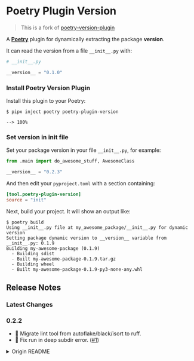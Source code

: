 # Poetry Plugin Version

> This is a fork of [poetry-version-plugin](https://github.com/tiangolo/poetry-version-plugin)

A [**Poetry**](https://python-poetry.org/) plugin for dynamically extracting the package **version**.

It can read the version from a file `__init__.py` with:

```python
# __init__.py

__version__ = "0.1.0"
```

### Install Poetry Version Plugin

Install this plugin to your Poetry:

```console
$ pipx inject poetry poetry-plugin-version

--> 100%
```

### Set version in init file

Set your package version in your file `__init__.py`, for example:

```python
from .main import do_awesome_stuff, AwesomeClass

__version__ = "0.2.3"
```

And then edit your `pyproject.toml` with a section containing:

```toml
[tool.poetry-plugin-version]
source = "init"
```

Next, build your project. It will show an output like:

```console
$ poetry build
Using __init__.py file at my_awesome_package/__init__.py for dynamic version
Setting package dynamic version to __version__ variable from __init__.py: 0.1.9
Building my-awesome-package (0.1.9)
  - Building sdist
  - Built my-awesome-package-0.1.9.tar.gz
  - Building wheel
  - Built my-awesome-package-0.1.9-py3-none-any.whl
```

## Release Notes

### Latest Changes

### 0.2.2

* 🔧 Migrate lint tool from autoflake/black/isort to ruff.
* 🐛 Fix run in deep subdir error. ([#1](https://github.com/waketzheng/poetry-plugin-version/issues/1))

<details>
<summary>Origin README</summary>
## 🚨 WARNING: DEPRECATED 🚨

This project is deprecated. You should not use it. And if you use it for existing libraries, you should migrate to other projects.

### Building an Application

If you are building an application (instead of a library package) and you want to have a lock file with the exact dependencies you use for exact replication, I would recommend you try [`uv`](https://github.com/astral-sh/uv).

### Building a Library

If you are building a library for others to use, you can also use [`uv`](https://github.com/astral-sh/uv) to manage the project and then you can use [PDM](https://pdm-project.org/en/latest/) for the library building part, it has [built-in support for dynamic versions](https://pdm-project.org/en/latest/reference/pep621/#package-version).

If you want to extract the version from somewhere else or modify the metadata in any way, PDM also has build [hooks](https://pdm-project.org/en/latest/usage/hooks/) that you can use.

### Migrating

If you already have a library with Poetry using this, you can migrate to PDM with the [`import` command](https://pdm-project.org/en/latest/usage/project/#import-the-project-from-other-package-managers).

PDM, `uv` and others use a standard for declaring the project metadata and dependencies in `pyproject.toml`, so, if you migrate to the standard format with that PDM `import` command, you will be able to use any of the compatible tools, for example `uv`.

## Poetry Alternative

If for some reason you need to stay using Poetry, you can consider [poetry-dynamic-versioning](https://github.com/mtkennerly/poetry-dynamic-versioning). ✨

---

The information below is kept only for historical reasons. 🤓 🦕

# Poetry Version Plugin

<a href="https://github.com/tiangolo/poetry-version-plugin/actions?query=workflow%3ATest" target="_blank">
    <img src="https://github.com/tiangolo/poetry-version-plugin/workflows/Test/badge.svg" alt="Test">
</a>
<a href="https://github.com/tiangolo/poetry-version-plugin/actions?query=workflow%3APublish" target="_blank">
    <img src="https://github.com/tiangolo/poetry-version-plugin/workflows/Publish/badge.svg" alt="Publish">
</a>
<a href="https://codecov.io/gh/tiangolo/poetry-version-plugin" target="_blank">
    <img src="https://img.shields.io/codecov/c/github/tiangolo/poetry-version-plugin?color=%2334D058" alt="Coverage">
</a>
<a href="https://pypi.org/project/poetry-version-plugin" target="_blank">
    <img src="https://img.shields.io/pypi/v/poetry-version-plugin?color=%2334D058&label=pypi%20package" alt="Package version">
</a>

A [**Poetry**](https://python-poetry.org/) plugin for dynamically extracting the package **version**.

It can read the version from a file `__init__.py` with:

```python
# __init__.py

__version__ = "0.1.0"
```

Alternatively, it can read it from a **git tag**, set with a GitHub release or with:

```console
$ git tag 0.1.0
```

🚨 Consider this in the alpha stage. Read the warning below.

## When to use

This is useful mainly if you are building a package library for others to use and you want to set the version in a place different than `pyproject.toml`, but you still want to keep a [single source of truth](https://en.wikipedia.org/wiki/Single_source_of_truth).

It won't be helpful in other use cases like managing local app environments with Poetry.

## Alternatives

If you are building a package library and want this functionality but you don't really need anything else from Poetry you are probably better off using [Hatch](https://hatch.pypa.io/latest/), [PDM](https://pdm.fming.dev/latest/), or another alternative that comes with this functionality built in without requiring plugins.

## How to use

Make sure you have Poetry version `1.2.0` or above. Read below for instructions to install it if you haven't.

### Install Poetry Version Plugin

Install this plugin to your Poetry:

```console
$ poetry self add poetry-version-plugin

--> 100%
```

### Set version in init file

Set your package version in your file `__init__.py`, for example:

```python
from .main import do_awesome_stuff, AwesomeClass

__version__ = "0.2.3"
```

And then edit your `pyproject.toml` with a section containing:

```toml
[tool.poetry-version-plugin]
source = "init"
```

Next, build your project. It will show an output like:

```console
$ poetry build
Using __init__.py file at my_awesome_package/__init__.py for dynamic version
Setting package dynamic version to __version__ variable from __init__.py: 0.1.9
Building my-awesome-package (0.1.9)
  - Building sdist
  - Built my-awesome-package-0.1.9.tar.gz
  - Building wheel
  - Built my-awesome-package-0.1.9-py3-none-any.whl
```

### Set the version in a Git tag

Alternatively, to extract the version to use from a Git tag, add a section:

```toml
[tool.poetry-version-plugin]
source = "git-tag"
```

Then create a git tag, for example:

```console
$ git tag 0.1.3
```

In this case, when building your project, it will show an output like:

```console
$ poetry build
Git tag found, setting dynamic version to: 0.1.3
Building my-awesome-package (0.1.3)
  - Building sdist
  - Built my-awesome-package-0.1.3.tar.gz
  - Building wheel
  - Built my-awesome-package-0.1.3-py3-none-any.whl
```

## Version in `pyproject.toml`

Currently (2021-05-24) Poetry requires a `version` configuration in the `pyproject.toml`, even if you use this plugin.

When using this plugin, that `version` config won't be used, but Poetry still requires it to be present in the `pyproject.toml`.

To make it more evident that you are not using that `version` you can set it to `0`.

```toml
[tool.poetry]
name = "my-awesome-package"
version = "0"
```

That way, you will more easily notice if the plugin is not installed, as it will show that you are building a package with version `0` instead of the dynamic version set.

## An example `pyproject.toml`

A short, minimal example `pyproject.toml` could look like:

```toml
[tool.poetry]
name = "my-awesome-package"
version = "0"
description = ""
authors = ["Rick Sanchez <rick@rick-citadel.com>"]
readme = "README.md"

[tool.poetry.dependencies]
python = "^3.7"

[build-system]
requires = ["poetry-core"]
build-backend = "poetry.core.masonry.api"

[tool.poetry-version-plugin]
source = "init"
```

## Why

By default, Poetry expects you to set your package version in `pyproject.toml`. And that would work in most cases.

But imagine you want to expose the version of your package in a `__version__` variable so that your users can do things like:

```python
import my_awesome_package
print(my_awesome_package.__version__)
```

You could manually write the `__version__` variable and handle the synchronization between it and the `pyproject.toml` yourself, which is very **error-prone**.

The current [official way of doing it without duplicating the value](https://github.com/python-poetry/poetry/pull/2366#issuecomment-652418094) is with `importlib.metadata`.

But that module is only available in Python 3.8 and above. So, for Python 3.7 you have to install a backport as a dependency of your package:

```toml
[tool.poetry.dependencies]
importlib-metadata = {version = "^1.0", python = "<3.8"}
```

But then, when they release each new version of the backport (currently `4.0.1`), you have to update it (or not). And your users would have to manually handle conflicts with any other packages that also depend on `importlib-metadata` which could be multiple, as many packages could be doing the same trick (I've dealt with that).

The other option is not to pin any version range of your `importlib-metadata` in your `pyproject.toml` and hope for the best.

And then your `__init__.py` would have to include code using it, like:

```python
# I don't want this extra complexity 😔
# And it doesn't work in Docker 🐋
try:
    import importlib.metadata as importlib_metadata
except ModuleNotFoundError:
    import importlib_metadata

__version__ = importlib_metadata.version(__name__)
```

But that code is extra complexity and logic needed in your code, in each of your packages.

🚨 Additionally, this only works when your package is installed in a Python environment. It won't work if, for example, you simply put your code in a **container**, which is common for web apps and distributed systems.

### How this plugin solves it

With this plugin, your package doesn't depend on `importlib-metadata`, so your users won't need to handle conflicts or extra dependencies.

Instead, your build system (Poetry) is what needs to have this plugin installed.

That avoids the extra code complexity on your side, dependency conflicts for your users, and support for other use cases like code copied directly inside a container.

### Version from Git tag

Alternatively, this plugin can also extract the version from a Git tag.

So, you could only create each version in a Git tag (for example, a GitHub release) instead of writing it in code.

And then build the package on Continuous Integration (e.g. GitHub Actions). And this plugin would get the version of the package from that Git tag.

## Install Poetry `1.2.0`

For this plugin to work, you need Poetry version `1.2.0` or above.

[Poetry `1.2.0` was released recently](https://python-poetry.org/blog/announcing-poetry-1.2.0/).

There's a high chance you already have installed Poetry `1.1.x`.

The first step is to uninstall it:

```console
$ curl -sSL https://raw.githubusercontent.com/python-poetry/poetry/master/get-poetry.py -O
--> 100%

$ python get-poetry.py --uninstall
--> 100%
```

And then install the new Poetry with the new installer:

```console
$ curl -sSL https://raw.githubusercontent.com/python-poetry/poetry/master/install-poetry.py -O
--> 100%

$ python install-poetry.py --preview
--> 100%
```

🔍 Notice that the new installer file is named `install-poetry.py` instead of `get-poetry.py`. Also, notice that, currently, you need to set `--preview` for it to install the alpha version `1.2.0`.

You can check that it worked with:

```console
$ poetry --version
Poetry (version 1.2.0)
```

## Support for version in init file

When using a `__version__` variable in your `__init__.py` you can have more logic in that file, import modules, and do more things above and below the declaration of that variable.

But the value has to be a literal string, like:

```python
___version___ = "0.2.0"
```

...instead of calling a function or something similar.

And the variable has to be at the top-level, so it can't be inside an `if` statement or similar.

This is all fine and supported in your `__init__.py`:

```python
# __init__.py

# This is all valid 👍✅

from .main import do_awesome_stuff, AwesomeClass

awesome = AwesomeClass()

# Some comment explaining why this is commented out
# __version__ = "1.0.0"

__version__ = "0.2.3"

if __name__ == "__main__":
    awesome.run()
```

This example is all valid and supported, and it includes:

* Imports
* Other objects and variables
* Comments
* The same string `__version__` inside a comment
* If blocks around

---

But this is not supported:

```python
# 🚨 Not supported

if 2 == 2:
    __version__ = "0.1.0
```

And this is not supported:

```python
# 🚨 Not supported

def get_version():
    return "0.2.0"

__version__ = get_version()
```

## How the plugin works

Poetry runs the plugin when building a package, and it sets the version right before creating the "package distributable" (e.g., the wheel).

### How the version variable works

If you have a package (a single package) declared in the `packages` config in your `pyproject.toml`, the plugin will use that package's `__init__.py` to find the `__version__` variable.

If you don't have any `packages` config, the plugin will assume that you have a single package named as your project, but in the module version (changing `-` for `_`). So, if your package is `my-awesome-project`, the plugin will use the file at `my_awesome_project/__init__.py` to find the `__version__` variable.

This file structure is the default if you create a new project with the command `poetry new`, so it should work as expected. ✨

The way the plugin works internally is by parsing the `__init__.py` file. Reading the Python's "Abstract Syntax Tree" using the `ast` standard module and extracting the literal value of the string. So, it doesn't execute the code in `__init__.py`, it only reads it as Python code.

The plugin doesn't try to import and execute that `__init__.py` file because that could require extra computation, external dependencies, etc. And it doesn't try to extract the `__version__` with regular expressions, as that would be prone to errors if, for example, there was some other `__version__` somewhere in the code, in a comment or inside a string.

## Warning

🚨 Consider this in the alpha stage. Poetry `1.2.0a1` with support for plugins was released on 2021-05-21. I started writing this plugin 3 days later, on 2021-05-24.

Things might break in Poetry or in this plugin. So, please try it and test it very carefully before fully adopting it for delicate systems.

The way it works might change, and the specific configuration might change.

Also, if you don't find the following sections intuitive:

```toml
[tool.poetry-version-plugin]
source = "init"
```

and

```toml
[tool.poetry-version-plugin]
source = "git-tag"
```

let me know what alternative configuration would make more sense and be more intuitive to you.

👍 The good news is, assuming you are building packages to then upload them to PyPI for your users to download and use them, the **worst that could happen** if something broke is that you wouldn't be able to build a new version until something is fixed or changed. But your users shouldn't be affected in any way.

## Release Notes

### Latest Changes

### 0.2.1

### 🚨 WARNING: DEPRECATED 🚨

This project is deprecated. You should not use it. And if you use it for existing libraries, you should migrate to other projects.

You can read more about it in the README: https://github.com/tiangolo/poetry-version-plugin.

#### Docs

* 📝 Update README, update install command, recommend Hatch and PDM. PR [#31](https://github.com/tiangolo/poetry-version-plugin/pull/31) by [@tiangolo](https://github.com/tiangolo).
* 📝 Add mention about poetry-dynamic-versioning. PR [#63](https://github.com/tiangolo/poetry-version-plugin/pull/63) by [@tiangolo](https://github.com/tiangolo).
* 📝 Deprecate poetry-version-plugin, recommend uv, PDM. PR [#62](https://github.com/tiangolo/poetry-version-plugin/pull/62) by [@tiangolo](https://github.com/tiangolo).

#### Internal

* ⬆ Update coverage requirement from ^5.5 to ^7.2. PR [#42](https://github.com/tiangolo/poetry-version-plugin/pull/42) by [@dependabot[bot]](https://github.com/apps/dependabot).
* ⬆ Bump codecov/codecov-action from 1 to 4. PR [#53](https://github.com/tiangolo/poetry-version-plugin/pull/53) by [@dependabot[bot]](https://github.com/apps/dependabot).
* ⬆ Bump tiangolo/issue-manager from 0.5.0 to 0.5.1. PR [#64](https://github.com/tiangolo/poetry-version-plugin/pull/64) by [@dependabot[bot]](https://github.com/apps/dependabot).
* ⬆ Bump actions/cache from 1 to 4. PR [#51](https://github.com/tiangolo/poetry-version-plugin/pull/51) by [@dependabot[bot]](https://github.com/apps/dependabot).
* ⬆ Bump actions/setup-python from 1 to 5. PR [#47](https://github.com/tiangolo/poetry-version-plugin/pull/47) by [@dependabot[bot]](https://github.com/apps/dependabot).
* ⬆ Bump actions/checkout from 2 to 4. PR [#41](https://github.com/tiangolo/poetry-version-plugin/pull/41) by [@dependabot[bot]](https://github.com/apps/dependabot).
* 👷 Update `issue-manager.yml`. PR [#61](https://github.com/tiangolo/poetry-version-plugin/pull/61) by [@tiangolo](https://github.com/tiangolo).
* 👷 Update `latest-changes` GitHub Action. PR [#60](https://github.com/tiangolo/poetry-version-plugin/pull/60) by [@tiangolo](https://github.com/tiangolo).
* 👷 Update issue-manager.yml GitHub Action permissions. PR [#59](https://github.com/tiangolo/poetry-version-plugin/pull/59) by [@tiangolo](https://github.com/tiangolo).
* 🔧 Add GitHub templates for discussions and issues, and security policy. PR [#55](https://github.com/tiangolo/poetry-version-plugin/pull/55) by [@alejsdev](https://github.com/alejsdev).
* 👷 Add dependabot. PR [#37](https://github.com/tiangolo/poetry-version-plugin/pull/37) by [@tiangolo](https://github.com/tiangolo).
* 👷 Upgrade latest-changes GitHub Action. PR [#35](https://github.com/tiangolo/poetry-version-plugin/pull/35) by [@tiangolo](https://github.com/tiangolo).
* 👷 Update token for latest-changes. PR [#36](https://github.com/tiangolo/poetry-version-plugin/pull/36) by [@tiangolo](https://github.com/tiangolo).

### 0.2.0

* ✨ Add support for Poetry 1.2.0 and above (including 1.5.1), deprecate support for Python 3.6. PR [#28](https://github.com/tiangolo/poetry-version-plugin/pull/28) by [@mbeacom](https://github.com/mbeacom).
* ⬆️ Deprecate Python 3.6 and add CI for latest versions. PR [#32](https://github.com/tiangolo/poetry-version-plugin/pull/32) by [@tiangolo](https://github.com/tiangolo).
* ✏️ Fix typos and rewording in README.md. PR [#8](https://github.com/tiangolo/poetry-version-plugin/pull/8) by [@Gl0deanR](https://github.com/Gl0deanR).

### 0.1.3

* ✨ Improve logs, prefix with plugin name. PR [#6](https://github.com/tiangolo/poetry-version-plugin/pull/6) by [@tiangolo](https://github.com/tiangolo).
* 🔧 Update pyproject metadata. PR [#5](https://github.com/tiangolo/poetry-version-plugin/pull/5) by [@tiangolo](https://github.com/tiangolo).
* ✅ Fix coverage. PR [#4](https://github.com/tiangolo/poetry-version-plugin/pull/4) by [@tiangolo](https://github.com/tiangolo).
* 📝 Improve docs. PR [#3](https://github.com/tiangolo/poetry-version-plugin/pull/3) by [@tiangolo](https://github.com/tiangolo).
* 🐛 Fix tests for CI. PR [#1](https://github.com/tiangolo/poetry-version-plugin/pull/1) by [@tiangolo](https://github.com/tiangolo).
* 👷 Fix Latest Changes action, set branch to main. PR [#2](https://github.com/tiangolo/poetry-version-plugin/pull/2) by [@tiangolo](https://github.com/tiangolo).

## License

This project is licensed under the terms of the MIT license.

</details>
